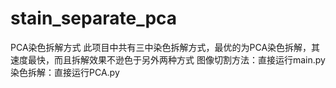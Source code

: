 # stain_separate_pca
PCA染色拆解方式
此项目中共有三中染色拆解方式，最优的为PCA染色拆解，其速度最快，而且拆解效果不逊色于另外两种方式
图像切割方法：直接运行main.py
染色拆解：直接运行PCA.py
